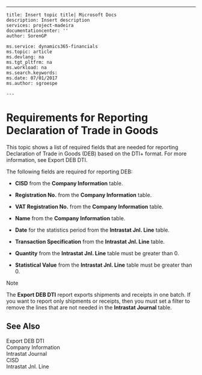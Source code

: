 ---
    title: Insert topic title| Microsoft Docs
    description: Insert description
    services: project-madeira
    documentationcenter: ''
    author: SorenGP

    ms.service: dynamics365-financials
    ms.topic: article
    ms.devlang: na
    ms.tgt_pltfrm: na
    ms.workload: na
    ms.search.keywords:
    ms.date: 07/01/2017
    ms.author: sgroespe

    ---
# Requirements for Reporting Declaration of Trade in Goods
This topic shows a list of required fields that are needed for reporting Declaration of Trade in Goods \(DEB\) based on the DTI\+ format. For more information, see Export DEB DTI.  
  
 The following fields are required for reporting DEB:  
  
-   **CISD** from the **Company Information** table.  
  
-   **Registration No.** from the **Company Information** table.  
  
-   **VAT Registration No.** from the **Company Information** table.  
  
-   **Name** from the **Company Information** table.  
  
-   **Date** for the statistics period from the **Intrastat Jnl. Line** table.  
  
-   **Transaction Specification** from the **Intrastat Jnl. Line** table.  
  
-   **Quantity** from the **Intrastat Jnl. Line** table must be greater than 0.  
  
-   **Statistical Value** from the **Intrastat Jnl. Line** table must be greater than 0.  
  
> [!NOTE]  
>  The **Export DEB DTI** report exports shipments and receipts in one batch. If you want to report only shipments or receipts, then you must set a filter to remove the lines that are not needed in the **Intrastat Journal** table.  
  
## See Also  
 Export DEB DTI   
 Company Information   
 Intrastat Journal   
 CISD   
 Intrastat Jnl. Line